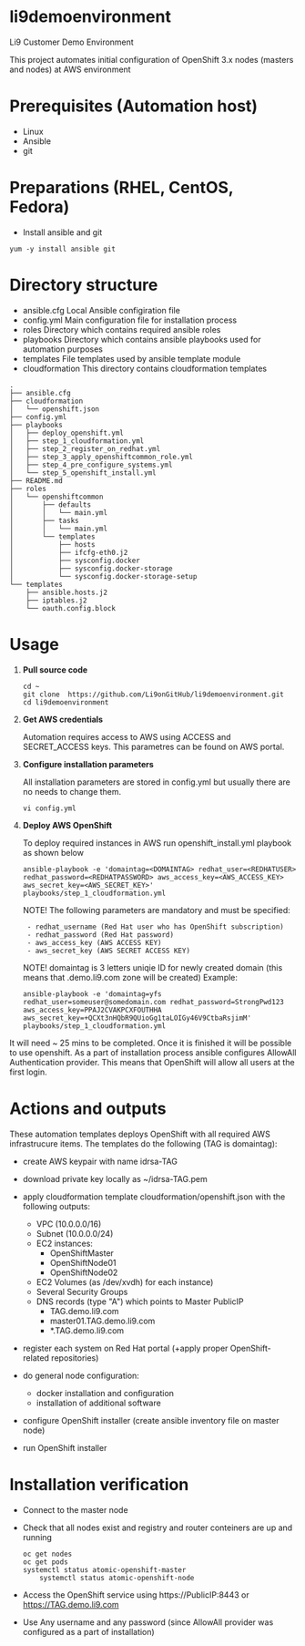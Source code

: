 # li9demoenvironment
Li9 Customer Demo Environment


This project automates initial configuration of OpenShift 3.x nodes (masters and nodes) at AWS environment
# Prerequisites (Automation host)
- Linux
- Ansible
- git

# Preparations (RHEL, CentOS, Fedora)
- Install ansible and git
```
yum -y install ansible git
```

# Directory structure
- ansible.cfg
	Local Ansible configiration file
- config.yml
	Main configuration file for installation process
- roles
	Directory which contains required ansible roles
- playbooks
	Directory which contains ansible playbooks used for automation purposes
- templates
	File templates used by ansible template module
- cloudformation
	This directory contains cloudformation templates
```
.
├── ansible.cfg
├── cloudformation
│   └── openshift.json
├── config.yml
├── playbooks
│   ├── deploy_openshift.yml
│   ├── step_1_cloudformation.yml
│   ├── step_2_register_on_redhat.yml
│   ├── step_3_apply_openshiftcommon_role.yml
│   ├── step_4_pre_configure_systems.yml
│   └── step_5_openshift_install.yml
├── README.md
├── roles
│   └── openshiftcommon
│       ├── defaults
│       │   └── main.yml
│       ├── tasks
│       │   └── main.yml
│       └── templates
│           ├── hosts
│           ├── ifcfg-eth0.j2
│           ├── sysconfig.docker
│           ├── sysconfig.docker-storage
│           └── sysconfig.docker-storage-setup
└── templates
    ├── ansible.hosts.j2
    ├── iptables.j2
    └── oauth.config.block

```

# Usage
1. **Pull source code**

	```
	cd ~
	git clone  https://github.com/Li9onGitHub/li9demoenvironment.git
	cd li9demoenvironment
	```

2. **Get AWS credentials**

	Automation requires access to AWS using ACCESS and SECRET_ACCESS keys. This parametres can be found on AWS portal.

3. **Configure installation parameters**

	All installation parameters are stored in config.yml but usually there are no needs to change them.
	```
	vi config.yml
	```

4. **Deploy AWS OpenShift**
	
	To deploy required instances in AWS run  openshift_install.yml playbook as shown below
	```
	ansible-playbook -e 'domaintag=<DOMAINTAG> redhat_user=<REDHATUSER>  redhat_password=<REDHATPASSWORD> aws_access_key=<AWS_ACCESS_KEY> aws_secret_key=<AWS_SECRET_KEY>' playbooks/step_1_cloudformation.yml
	```
	NOTE! The following parameters are mandatory and must be specified:

		- redhat_username (Red Hat user who has OpenShift subscription)
		- redhat_password (Red Hat password)
		- aws_access_key (AWS ACCESS KEY)
		- aws_secret_key (AWS SECRET ACCESS KEY)

	NOTE! domaintag is 3 letters uniqie ID for newly created domain (this means that <domaintag>.demo.li9.com zone will be created)
	Example:
	```
	ansible-playbook -e 'domaintag=yfs redhat_user=someuser@somedomain.com redhat_password=StrongPwd123 aws_access_key=PPAJ2CVAKPCXFOUTHHA aws_secret_key=+QCXt3nHQbR9QUioGg1taLOIGy46V9CtbaRsjimM' playbooks/step_1_cloudformation.yml	
	```
		

It will need ~ 25 mins to be completed.  Once it is finished it will be possible to use openshift.  As a part of installation process ansible configures AllowAll Authentication provider. This means that OpenShift will allow all users at the first login.


# Actions and outputs

These automation templates deploys OpenShift with all required AWS infrastrucure items. The templates do the following (TAG is domaintag):

- create AWS keypair with name idrsa-TAG
- download private key locally as ~/idrsa-TAG.pem
- apply cloudformation template cloudformation/openshift.json with the following outputs:
	- VPC (10.0.0.0/16)
	- Subnet (10.0.0.0/24)
	- EC2 instances:
		- OpenShiftMaster
		- OpenShiftNode01
		- OpenShiftNode02
	- EC2 Volumes (as /dev/xvdh) for each instance)
	- Several Security Groups
	- DNS records (type "A") which points to Master PublicIP
		- TAG.demo.li9.com 
		- master01.TAG.demo.li9.com
		- *.TAG.demo.li9.com

- register each system on Red Hat portal (+apply proper OpenShift-related repositories)
- do general node configuration:
	- docker installation and configuration
	- installation of additional software
- configure OpenShift installer (create ansible inventory file on master node)
- run OpenShift installer


# Installation verification

 - Connect to the master node
 - Check that all nodes exist and registry and router conteiners are up and running

	```
	oc get nodes
	oc get pods
	systemctl status atomic-openshift-master
        systemctl status atomic-openshift-node
	```

 - Access the OpenShift service using  https://PublicIP:8443 or https://TAG.demo.li9.com
 - Use Any username and any password (since AllowAll provider was configured as a part of installation)

